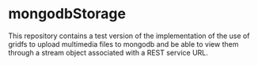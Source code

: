 # mongodbStorage
This repository contains a test version of the implementation of the use of gridfs to upload multimedia files to mongodb and be able to view them through a stream object associated with a REST service URL.
